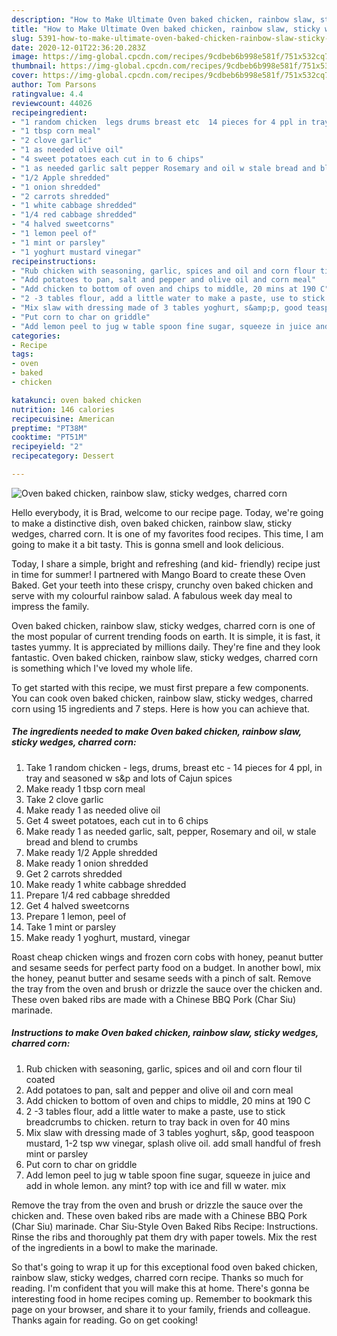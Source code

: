 ```yaml
---
description: "How to Make Ultimate Oven baked chicken, rainbow slaw, sticky wedges, charred corn"
title: "How to Make Ultimate Oven baked chicken, rainbow slaw, sticky wedges, charred corn"
slug: 5391-how-to-make-ultimate-oven-baked-chicken-rainbow-slaw-sticky-wedges-charred-corn
date: 2020-12-01T22:36:20.283Z
image: https://img-global.cpcdn.com/recipes/9cdbeb6b998e581f/751x532cq70/oven-baked-chicken-rainbow-slaw-sticky-wedges-charred-corn-recipe-main-photo.jpg
thumbnail: https://img-global.cpcdn.com/recipes/9cdbeb6b998e581f/751x532cq70/oven-baked-chicken-rainbow-slaw-sticky-wedges-charred-corn-recipe-main-photo.jpg
cover: https://img-global.cpcdn.com/recipes/9cdbeb6b998e581f/751x532cq70/oven-baked-chicken-rainbow-slaw-sticky-wedges-charred-corn-recipe-main-photo.jpg
author: Tom Parsons
ratingvalue: 4.4
reviewcount: 44026
recipeingredient:
- "1 random chicken  legs drums breast etc  14 pieces for 4 ppl in tray and seasoned w sp and lots of Cajun spices"
- "1 tbsp corn meal"
- "2 clove garlic"
- "1 as needed olive oil"
- "4 sweet potatoes each cut in to 6 chips"
- "1 as needed garlic salt pepper Rosemary and oil w stale bread and blend to crumbs"
- "1/2 Apple shredded"
- "1 onion shredded"
- "2 carrots shredded"
- "1 white cabbage shredded"
- "1/4 red cabbage shredded"
- "4 halved sweetcorns"
- "1 lemon peel of"
- "1 mint or parsley"
- "1 yoghurt mustard vinegar"
recipeinstructions:
- "Rub chicken with seasoning, garlic, spices and oil and corn flour til coated"
- "Add potatoes to pan, salt and pepper and olive oil and corn meal"
- "Add chicken to bottom of oven and chips to middle, 20 mins at 190 C"
- "2 -3 tables flour, add a little water to make a paste, use to stick breadcrumbs to chicken. return to tray back in oven for 40 mins"
- "Mix slaw with dressing made of 3 tables yoghurt, s&amp;p, good teaspoon mustard, 1-2 tsp ww vinegar, splash olive oil. add small handful of fresh mint or parsley"
- "Put corn to char on griddle"
- "Add lemon peel to jug w table spoon fine sugar, squeeze in juice and add in whole lemon. any mint? top with ice and fill w water. mix"
categories:
- Recipe
tags:
- oven
- baked
- chicken

katakunci: oven baked chicken 
nutrition: 146 calories
recipecuisine: American
preptime: "PT38M"
cooktime: "PT51M"
recipeyield: "2"
recipecategory: Dessert

---
```



![Oven baked chicken, rainbow slaw, sticky wedges, charred corn](https://img-global.cpcdn.com/recipes/9cdbeb6b998e581f/751x532cq70/oven-baked-chicken-rainbow-slaw-sticky-wedges-charred-corn-recipe-main-photo.jpg)

Hello everybody, it is Brad, welcome to our recipe page. Today, we're going to make a distinctive dish, oven baked chicken, rainbow slaw, sticky wedges, charred corn. It is one of my favorites food recipes. This time, I am going to make it a bit tasty. This is gonna smell and look delicious.

Today, I share a simple, bright and refreshing (and kid- friendly) recipe just in time for summer! I partnered with Mango Board to create these Oven Baked. Get your teeth into these crispy, crunchy oven baked chicken and serve with my colourful rainbow salad. A fabulous week day meal to impress the family.

Oven baked chicken, rainbow slaw, sticky wedges, charred corn is one of the most popular of current trending foods on earth. It is simple, it is fast, it tastes yummy. It is appreciated by millions daily. They're fine and they look fantastic. Oven baked chicken, rainbow slaw, sticky wedges, charred corn is something which I've loved my whole life.


To get started with this recipe, we must first prepare a few components. You can cook oven baked chicken, rainbow slaw, sticky wedges, charred corn using 15 ingredients and 7 steps. Here is how you can achieve that.

<!--inarticleads1-->

##### The ingredients needed to make Oven baked chicken, rainbow slaw, sticky wedges, charred corn:

1. Take 1 random chicken - legs, drums, breast etc - 14 pieces for 4 ppl, in tray and seasoned w s&amp;p and lots of Cajun spices
1. Make ready 1 tbsp corn meal
1. Take 2 clove garlic
1. Make ready 1 as needed olive oil
1. Get 4 sweet potatoes, each cut in to 6 chips
1. Make ready 1 as needed garlic, salt, pepper, Rosemary and oil, w stale bread and blend to crumbs
1. Make ready 1/2 Apple shredded
1. Make ready 1 onion shredded
1. Get 2 carrots shredded
1. Make ready 1 white cabbage shredded
1. Prepare 1/4 red cabbage shredded
1. Get 4 halved sweetcorns
1. Prepare 1 lemon, peel of
1. Take 1 mint or parsley
1. Make ready 1 yoghurt, mustard, vinegar


Roast cheap chicken wings and frozen corn cobs with honey, peanut butter and sesame seeds for perfect party food on a budget. In another bowl, mix the honey, peanut butter and sesame seeds with a pinch of salt. Remove the tray from the oven and brush or drizzle the sauce over the chicken and. These oven baked ribs are made with a Chinese BBQ Pork (Char Siu) marinade. 

<!--inarticleads2-->

##### Instructions to make Oven baked chicken, rainbow slaw, sticky wedges, charred corn:

1. Rub chicken with seasoning, garlic, spices and oil and corn flour til coated
1. Add potatoes to pan, salt and pepper and olive oil and corn meal
1. Add chicken to bottom of oven and chips to middle, 20 mins at 190 C
1. 2 -3 tables flour, add a little water to make a paste, use to stick breadcrumbs to chicken. return to tray back in oven for 40 mins
1. Mix slaw with dressing made of 3 tables yoghurt, s&amp;p, good teaspoon mustard, 1-2 tsp ww vinegar, splash olive oil. add small handful of fresh mint or parsley
1. Put corn to char on griddle
1. Add lemon peel to jug w table spoon fine sugar, squeeze in juice and add in whole lemon. any mint? top with ice and fill w water. mix


Remove the tray from the oven and brush or drizzle the sauce over the chicken and. These oven baked ribs are made with a Chinese BBQ Pork (Char Siu) marinade. Char Siu-Style Oven Baked Ribs Recipe: Instructions. Rinse the ribs and thoroughly pat them dry with paper towels. Mix the rest of the ingredients in a bowl to make the marinade. 

So that's going to wrap it up for this exceptional food oven baked chicken, rainbow slaw, sticky wedges, charred corn recipe. Thanks so much for reading. I'm confident that you will make this at home. There's gonna be interesting food in home recipes coming up. Remember to bookmark this page on your browser, and share it to your family, friends and colleague. Thanks again for reading. Go on get cooking!
